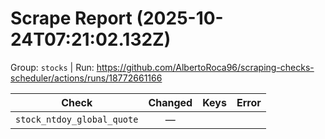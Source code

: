 # Scrape Report (2025-10-24T07:21:02.132Z)

Group: `stocks`  |  Run: https://github.com/AlbertoRoca96/scraping-checks-scheduler/actions/runs/18772661166

| Check | Changed | Keys | Error |
|---|:---:|:--|:--|
| `stock_ntdoy_global_quote` | — |  |  |
